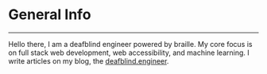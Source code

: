# General Info
***
Hello there, I am a deafblind engineer powered by braille. My core focus is on full stack web development, web accessibility, and machine learning. I write articles on my blog, the [deafblind.engineer](https://deafblind.engineer).
